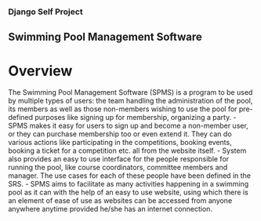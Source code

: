 ### Django Self Project 

## Swimming Pool Management Software

# Overview

The Swimming Pool Management Software (SPMS) is a program to be used by multiple types of users: the team handling the administration of the pool, its members as well as those non-members wishing to use the pool for pre-defined purposes like signing up for membership, organizing a party.
	-	SPMS makes it easy for users to sign up and become a non-member user, or they can purchase membership too or even extend it. They can do various actions like participating in the competitions, booking events, booking a ticket for a competition etc. all from the website itself.
	-	System also provides an easy to use interface for the people responsible for running the pool, like course coordinators, committee members and manager. The use cases for each of these people have been defined in the SRS.
	-	SPMS aims to facilitate as many activities happening in a swimming pool as it can with the help of an easy to use website, using which there is an element of ease of use as websites can be accessed from anyone anywhere anytime provided he/she has an internet connection.
